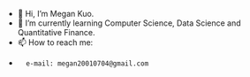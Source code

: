 - 👋 Hi, I’m Megan Kuo.
- 🌱 I’m currently learning Computer Science, Data Science and Quantitative Finance.
- 📫 How to reach me:
-       e-mail: megan20010704@gmail.com

<!---
Megan0704-1/Megan0704-1 is a ✨ special ✨ repository because its `README.md` (this file) appears on your GitHub profile.
You can click the Preview link to take a look at your changes.
--->
